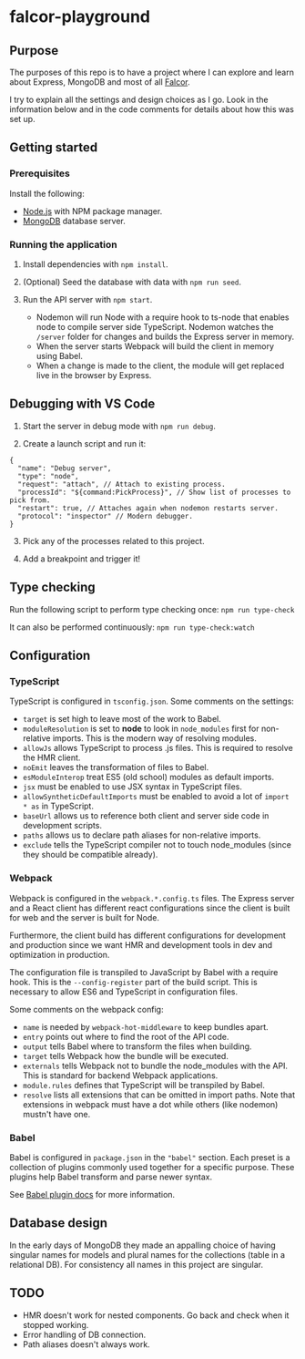 # falcor-playground

## Purpose

The purposes of this repo is to have a project where I can explore and learn about Express, MongoDB and most of all [Falcor](https://netflix.github.io/falcor/).

I try to explain all the settings and design choices as I go. Look in the information below and in the code comments for details about how this was set up.

## Getting started

### Prerequisites

Install the following:

- [Node.js](https://nodejs.org/en/) with NPM package manager.
- [MongoDB](https://www.mongodb.com/download-center/community) database server.

### Running the application

1. Install dependencies with `npm install`.

2. (Optional) Seed the database with data with `npm run seed`.

3. Run the API server with `npm start`.

    - Nodemon will run Node with a require hook to ts-node that enables node to compile server side TypeScript. Nodemon watches the `/server` folder for changes and builds the Express server in memory.
    - When the server starts Webpack will build the client in memory using Babel.
    - When a change is made to the client, the module will get replaced live in the browser by Express.

## Debugging with VS Code

1. Start the server in debug mode with `npm run debug`.

2. Create a launch script and run it:

```
{
  "name": "Debug server",
  "type": "node",
  "request": "attach", // Attach to existing process.
  "processId": "${command:PickProcess}", // Show list of processes to pick from.
  "restart": true, // Attaches again when nodemon restarts server.
  "protocol": "inspector" // Modern debugger.
}
```

3. Pick any of the processes related to this project.

4. Add a breakpoint and trigger it!

## Type checking

Run the following script to perform type checking once:
`npm run type-check`

It can also be performed continuously:
`npm run type-check:watch`

## Configuration

### TypeScript

TypeScript is configured in `tsconfig.json`. Some comments on the settings:

- `target` is set high to leave most of the work to Babel.
- `moduleResolution` is set to **node** to look in `node_modules` first for non-relative imports. This is the modern way of resolving modules.
- `allowJs` allows TypeScript to process .js files. This is required to resolve the HMR client.
- `noEmit` leaves the transformation of files to Babel.
- `esModuleInterop` treat ES5 (old school) modules as default imports.
- `jsx` must be enabled to use JSX syntax in TypeScript files.
- `allowSyntheticDefaultImports` must be enabled to avoid a lot of `import * as` in TypeScript.
- `baseUrl` allows us to reference both client and server side code in development scripts.
- `paths` allows us to declare path aliases for non-relative imports.
- `exclude` tells the TypeScript compiler not to touch node_modules (since they should be compatible already).

### Webpack

Webpack is configured in the `webpack.*.config.ts` files. The Express server and a React client has different react configurations since the client is built for web and the server is built for Node.

Furthermore, the client build has different configurations for development and production since we want HMR and development tools in dev and optimization in production.

The configuration file is transpiled to JavaScript by Babel with a require hook. This is the `--config-register` part of the build script. This is necessary to allow ES6 and TypeScript in configuration files.

Some comments on the webpack config:

- `name` is needed by `webpack-hot-middleware` to keep bundles apart.
- `entry` points out where to find the root of the API code.
- `output` tells Babel where to transform the files when building.
- `target` tells Webpack how the bundle will be executed.
- `externals` tells Webpack not to bundle the node_modules with the API. This is standard for backend Webpack applications.
- `module.rules` defines that TypeScript will be transpiled by Babel.
- `resolve` lists all extensions that can be omitted in import paths. Note that extensions in webpack must have a dot while others (like nodemon) mustn't have one.

### Babel

Babel is configured in `package.json` in the `"babel"` section. Each preset is a collection of plugins commonly used together for a specific purpose. These plugins help Babel transform and parse newer syntax.

See [Babel plugin docs](https://babeljs.io/docs/en/plugins) for more information.

## Database design

In the early days of MongoDB they made an appalling choice of having singular names for models and plural names for the collections (table in a relational DB). For consistency all names in this project are singular.

## TODO

* HMR doesn't work for nested components. Go back and check when it stopped working.
* Error handling of DB connection.
* Path aliases doesn't always work.
